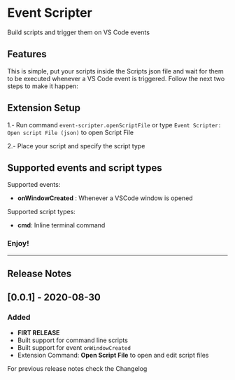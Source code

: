 # Event Scripter

Build scripts and trigger them on VS Code events

## Features

This is simple, put your scripts inside the Scripts json file and wait for them to be executed whenever a VS Code event is triggered.
Follow the next two steps to make it happen:


## Extension Setup

1.- Run command `event-scripter.openScriptFile` or type `Event Scripter: Open script File (json)` to open Script File

2.- Place your script and specify the script type

## Supported events and script types

Supported events:
- **onWindowCreated** : Whenever a VSCode window is opened

Supported script types:
- **cmd**: Inline terminal command


### Enjoy!
-------------------------

## Release Notes


## [0.0.1] - 2020-08-30

### Added
- **FIRT RELEASE**
- Built support for command line scripts
- Built support for event `onWindowCreated`
- Extension Command: **Open Script File** to open and edit script files

For previous release notes check the Changelog

